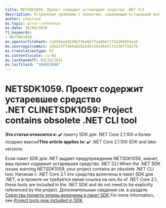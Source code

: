 ```yaml
---
title: NETSDK1059. Проект содержит устаревшее средство .NET CLI
description: Устранение проблемы с проектом, содержащим устаревший инструмент .NET CLI.
author: sfoslund
ms.topic: error-reference
ms.date: 10/09/2020
f1_keywords:
- NETSDK1059
ms.openlocfilehash: cad546ed1636b71be6b77aa00ef2f3a20095daa5
ms.sourcegitcommit: 1dbe25ff484a02025d5c34146e517c236f7161fb
ms.translationtype: HT
ms.contentlocale: ru-RU
ms.lasthandoff: 03/19/2021
ms.locfileid: "104653040"
---
```

# <a name="netsdk1059-project-contains-obsolete-net-cli-tool"></a><span data-ttu-id="2b236-103">NETSDK1059. Проект содержит устаревшее средство .NET CLI</span><span class="sxs-lookup"><span data-stu-id="2b236-103">NETSDK1059: Project contains obsolete .NET CLI tool</span></span>

<span data-ttu-id="2b236-104">**Эта статья относится к:** ✔️ пакету SDK для .NET Core 2.1.100 и более поздних версий</span><span class="sxs-lookup"><span data-stu-id="2b236-104">**This article applies to:** ✔️ .NET Core 2.1.100 SDK and later versions</span></span>

<span data-ttu-id="2b236-105">Если пакет SDK для .NET выдает предупреждение NETSDK1059, значит, ваш проект содержит устаревшее средство .NET CLI.</span><span class="sxs-lookup"><span data-stu-id="2b236-105">When the .NET SDK issues warning NETSDK1059, your project contains an obsolete .NET CLI tool.</span></span> <span data-ttu-id="2b236-106">Начиная с .NET Core 2.1 эти средства включены в пакет SDK для .NET, и в проекте не требуется явная ссылка на них.</span><span class="sxs-lookup"><span data-stu-id="2b236-106">As of .NET Core 2.1, these tools are included in the .NET SDK and do not need to be explicitly referenced by the project.</span></span> <span data-ttu-id="2b236-107">Дополнительные сведения см. в разделе [Средства проекта теперь включены в пакет SDK](../../compatibility/2.1.md#project-tools-now-included-in-sdk).</span><span class="sxs-lookup"><span data-stu-id="2b236-107">For more information, see [Project tools now included in SDK](../../compatibility/2.1.md#project-tools-now-included-in-sdk).</span></span>
